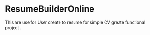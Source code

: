 # ResumeBuilderOnline
This are use for User create to resume for simple CV greate functional project .
